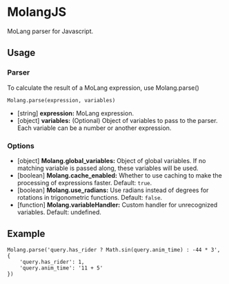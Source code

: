 # MolangJS
MoLang parser for Javascript.

## Usage
### Parser
To calculate the result of a MoLang expression, use Molang.parse()

`Molang.parse(expression, variables)`

* [string] **expression:** MoLang expression.
* [object] **variables:** (Optional) Object of variables to pass to the parser. Each variable can be a number or another expression.

### Options
* [object] **Molang.global_variables:** Object of global variables. If no matching variable is passed along, these variables will be used.
* [boolean] **Molang.cache_enabled:** Whether to use caching to make the processing of expressions faster. Default: `true`.
* [boolean] **Molang.use_radians:** Use radians instead of degrees for rotations in trigonometric functions. Default: `false`.
* [function] **Molang.variableHandler:** Custom handler for unrecognized variables. Default: undefined.

## Example
```
Molang.parse('query.has_rider ? Math.sin(query.anim_time) : -44 * 3', {
    'query.has_rider': 1,
    'query.anim_time': '11 + 5'
})
```
